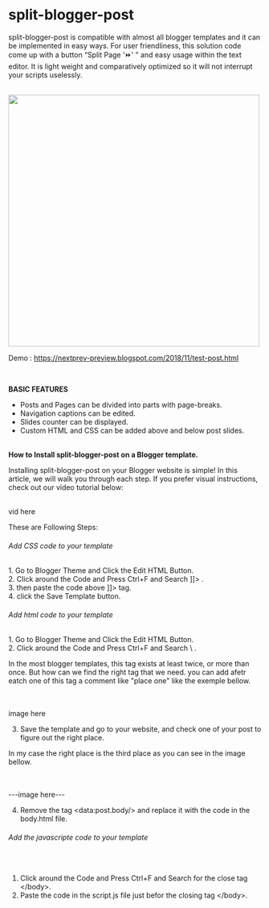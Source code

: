 # split-blogger-post


split-blogger-post is compatible with almost all blogger templates and it can be implemented in easy ways. For user friendliness, this solution code come up with a button “Split Page '⏩' ” and easy usage within the text editor. It is light weight and comparatively optimized so it will not interrupt your scripts uselessly.

<br>
<img src="https://1.bp.blogspot.com/-SNY-Z4N4Zwk/XxHRiEjRihI/AAAAAAAACMY/pWBGf5GzDR02MXKGH975lfSgcYP7IHA9gCLcBGAsYHQ/s1600/anonce2.png" width="500"/>

<br>

Demo : https://nextprev-preview.blogspot.com/2018/11/test-post.html

<br>

<b>BASIC FEATURES</b><br>
- Posts and Pages can be divided into parts with page-breaks.<br>
- Navigation captions can be edited.<br>
- Slides counter can be displayed.<br>
- Custom HTML and CSS can be added above and below post slides.<br>

<br>
<b>How to Install split-blogger-post on a Blogger template.</b>

<br>

Installing split-blogger-post on your Blogger website is simple! In this article, we will walk you through each step. If you prefer visual instructions, check out our video tutorial below:

<br>
vid here
<br>

These are Following Steps:<br>

<h6>Add CSS code to your template</h6>
 1. Go to Blogger Theme and Click the Edit HTML Button.<br>
 2. Click around the Code and Press Ctrl+F and Search ]]></b:skin> .<br>
 3. then paste the code above ]]></b:skin>  tag. <br>
 4. click the Save Template button.
 
<h6>Add html code to your template</h6>
1. Go to Blogger Theme and Click the Edit HTML Button.<br>
2. Click around the Code and Press Ctrl+F and Search \<data:post.body/> .

In the most blogger templates, this tag exists at least twice, or more than once. But how can we find the right tag that we need. you can add afetr eatch one of this tag a comment like "place one" like the exemple bellow.

<br><br>image here<br>

3. Save the template and go to your website, and check one of your post to figure out the right place.

In my case the right place is the third place as you can see in the image bellow.<br>

<br><br>---image here---<br>


4. Remove the tag \<data:post.body/> and replace it with the code in the body.html file.<br>



<h6>Add the javascripte code to your template</h6><br>

1. Click around the Code and Press Ctrl+F and Search for the close tag \</body>. <br>
2. Paste the code in the script.js file just befor the closing tag \</body>. <br>









